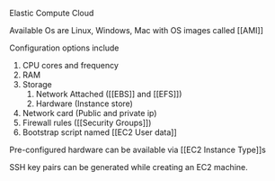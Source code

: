 Elastic Compute Cloud


Available Os are Linux, Windows, Mac with OS images called [[AMI]]

Configuration options include 
1. CPU cores and frequency
2. RAM
3. Storage
	1. Network Attached ([[EBS]] and [[EFS]])
	2. Hardware (Instance store)
4. Network card (Public and private ip)
5. Firewall rules ([[Security Groups]])
6. Bootstrap script named [[EC2 User data]]

Pre-configured hardware can be available via [[EC2 Instance Type]]s

SSH key pairs can be generated while creating an EC2 machine.



